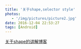 ```yaml
---
title: '关于shape,selector style'
photos:
   - '/img/pictures/picture2.jpg'
date: 2016-12-04 22:53:27
tags: [Android]
---
```

<!--more-->

[关于shape的讲解博客](http://keeganlee.me/post/android/20150830)